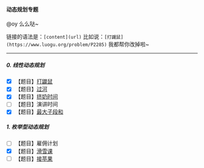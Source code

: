 

#### 动态规划专题

@oy 么么哒~ 

链接的语法是：`[content](url)` 
比如说：`[打鼹鼠](https://www.luogu.org/problem/P2285)`
我都帮你改掉啦~

-----

##### 0. 线性动态规划

- [x] 【题目】[打鼹鼠](https://www.luogu.org/problem/P2285)
- [x] 【题目】[过河](https://www.luogu.org/problem/P1052)
- [x] 【题目】[挤奶时间](https://www.luogu.org/problem/P2889)
- [ ] 【题目】演讲时间
- [x] 【题目】[最大子段和](https://www.luogu.org/problem/P1115)

##### 1. 枚举型动态规划

- [ ] 【题目】雇佣计划
- [x] 【题目】[滑雪课](https://www.luogu.org/problem/P2948)
- [ ] 【题目】[接苹果](https://www.luogu.org/problem/P2690)
<!--stackedit_data:
eyJoaXN0b3J5IjpbMjU0Njg4MDA0XX0=
-->

